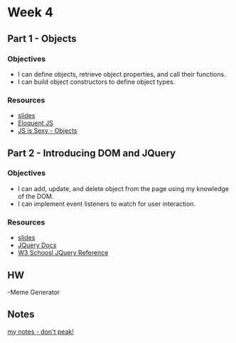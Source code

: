 # Week 4

## Part 1 - Objects
### Objectives
- I can define objects, retrieve object properties, and call their functions.
- I can build object constructors to define object types.

### Resources
- [slides](https://docs.google.com/presentation/d/1D_BrpPHXbJOaPOZOPcbrFDbq8ks9dPYXCOVLhijkWBc/edit?usp=sharing)
- [Eloquent JS](http://eloquentjavascript.net/06_object.html)
- [JS is Sexy - Objects](http://javascriptissexy.com/javascript-objects-in-detail/)

## Part 2 - Introducing DOM and JQuery

### Objectives
- I can add, update, and delete object from the page using my knowledge of the DOM.
- I can implement event listeners to watch for user interaction.

### Resources
- [slides](https://docs.google.com/presentation/d/1LTNojnFSqHWKDNJmzSzectQe1s_h-5xVm8_vnZ9-vUQ/edit?usp=sharing)
- [JQuery Docs](http://api.jquery.com/)
- [W3 Schoosl JQuery Reference](https://www.w3schools.com/jquery/default.asp)

## HW
-Meme Generator

## Notes
[my notes - don't peak!](https://github.com/ADDA-js/learn-js/blob/master/week4/notes_w4.md)
